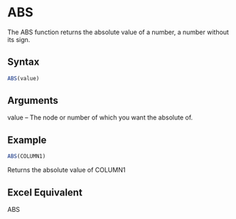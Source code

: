 # ABS

The ABS function returns the absolute value of a number, a number without its sign.

## Syntax

```javascript
ABS(value)
```

## Arguments

value – The node or number of which you want the absolute of.

## Example

```javascript
ABS(COLUMN1)
```

Returns the absolute value of COLUMN1

## Excel Equivalent

ABS
